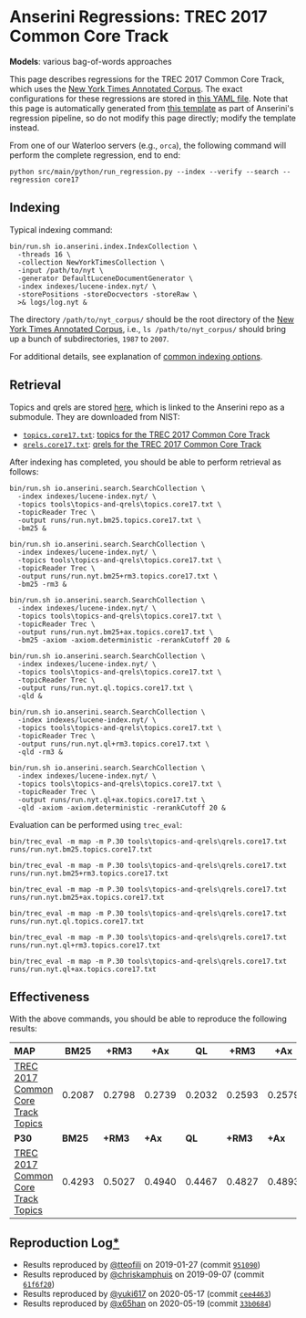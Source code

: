 # Anserini Regressions: TREC 2017 Common Core Track

**Models**: various bag-of-words approaches

This page describes regressions for the TREC 2017 Common Core Track, which uses the [New York Times Annotated Corpus](https://catalog.ldc.upenn.edu/LDC2008T19).
The exact configurations for these regressions are stored in [this YAML file](../../src/main/resources/regression/core17.yaml).
Note that this page is automatically generated from [this template](../../src/main/resources/docgen/templates/core17.template) as part of Anserini's regression pipeline, so do not modify this page directly; modify the template instead.

From one of our Waterloo servers (e.g., `orca`), the following command will perform the complete regression, end to end:

```
python src/main/python/run_regression.py --index --verify --search --regression core17
```

## Indexing

Typical indexing command:

```
bin/run.sh io.anserini.index.IndexCollection \
  -threads 16 \
  -collection NewYorkTimesCollection \
  -input /path/to/nyt \
  -generator DefaultLuceneDocumentGenerator \
  -index indexes/lucene-index.nyt/ \
  -storePositions -storeDocvectors -storeRaw \
  >& logs/log.nyt &
```

The directory `/path/to/nyt_corpus/` should be the root directory of the [New York Times Annotated Corpus](https://catalog.ldc.upenn.edu/LDC2008T19), i.e., `ls /path/to/nyt_corpus/`
should bring up a bunch of subdirectories, `1987` to `2007`.

For additional details, see explanation of [common indexing options](../../docs/common-indexing-options.md).

## Retrieval

Topics and qrels are stored [here](https://github.com/castorini/anserini-tools/tree/master/topics-and-qrels), which is linked to the Anserini repo as a submodule.
They are downloaded from NIST:

+ [`topics.core17.txt`](https://github.com/castorini/anserini-tools/tree/master/topics-and-qrels/topics.core17.txt): [topics for the TREC 2017 Common Core Track](https://trec.nist.gov/data/core/core_nist.txt)
+ [`qrels.core17.txt`](https://github.com/castorini/anserini-tools/tree/master/topics-and-qrels/qrels.core17.txt): [qrels for the TREC 2017 Common Core Track](https://trec.nist.gov/data/core/qrels.txt)

After indexing has completed, you should be able to perform retrieval as follows:

```
bin/run.sh io.anserini.search.SearchCollection \
  -index indexes/lucene-index.nyt/ \
  -topics tools\topics-and-qrels\topics.core17.txt \
  -topicReader Trec \
  -output runs/run.nyt.bm25.topics.core17.txt \
  -bm25 &

bin/run.sh io.anserini.search.SearchCollection \
  -index indexes/lucene-index.nyt/ \
  -topics tools\topics-and-qrels\topics.core17.txt \
  -topicReader Trec \
  -output runs/run.nyt.bm25+rm3.topics.core17.txt \
  -bm25 -rm3 &

bin/run.sh io.anserini.search.SearchCollection \
  -index indexes/lucene-index.nyt/ \
  -topics tools\topics-and-qrels\topics.core17.txt \
  -topicReader Trec \
  -output runs/run.nyt.bm25+ax.topics.core17.txt \
  -bm25 -axiom -axiom.deterministic -rerankCutoff 20 &

bin/run.sh io.anserini.search.SearchCollection \
  -index indexes/lucene-index.nyt/ \
  -topics tools\topics-and-qrels\topics.core17.txt \
  -topicReader Trec \
  -output runs/run.nyt.ql.topics.core17.txt \
  -qld &

bin/run.sh io.anserini.search.SearchCollection \
  -index indexes/lucene-index.nyt/ \
  -topics tools\topics-and-qrels\topics.core17.txt \
  -topicReader Trec \
  -output runs/run.nyt.ql+rm3.topics.core17.txt \
  -qld -rm3 &

bin/run.sh io.anserini.search.SearchCollection \
  -index indexes/lucene-index.nyt/ \
  -topics tools\topics-and-qrels\topics.core17.txt \
  -topicReader Trec \
  -output runs/run.nyt.ql+ax.topics.core17.txt \
  -qld -axiom -axiom.deterministic -rerankCutoff 20 &
```

Evaluation can be performed using `trec_eval`:

```
bin/trec_eval -m map -m P.30 tools\topics-and-qrels\qrels.core17.txt runs/run.nyt.bm25.topics.core17.txt

bin/trec_eval -m map -m P.30 tools\topics-and-qrels\qrels.core17.txt runs/run.nyt.bm25+rm3.topics.core17.txt

bin/trec_eval -m map -m P.30 tools\topics-and-qrels\qrels.core17.txt runs/run.nyt.bm25+ax.topics.core17.txt

bin/trec_eval -m map -m P.30 tools\topics-and-qrels\qrels.core17.txt runs/run.nyt.ql.topics.core17.txt

bin/trec_eval -m map -m P.30 tools\topics-and-qrels\qrels.core17.txt runs/run.nyt.ql+rm3.topics.core17.txt

bin/trec_eval -m map -m P.30 tools\topics-and-qrels\qrels.core17.txt runs/run.nyt.ql+ax.topics.core17.txt
```

## Effectiveness

With the above commands, you should be able to reproduce the following results:

| **MAP**                                                                                                      | **BM25**  | **+RM3**  | **+Ax**   | **QL**    | **+RM3**  | **+Ax**   |
|:-------------------------------------------------------------------------------------------------------------|-----------|-----------|-----------|-----------|-----------|-----------|
| [TREC 2017 Common Core Track Topics](https://github.com/castorini/anserini-tools/tree/master/topics-and-qrels/topics.core17.txt)| 0.2087    | 0.2798    | 0.2739    | 0.2032    | 0.2593    | 0.2579    |
| **P30**                                                                                                      | **BM25**  | **+RM3**  | **+Ax**   | **QL**    | **+RM3**  | **+Ax**   |
| [TREC 2017 Common Core Track Topics](https://github.com/castorini/anserini-tools/tree/master/topics-and-qrels/topics.core17.txt)| 0.4293    | 0.5027    | 0.4940    | 0.4467    | 0.4827    | 0.4893    |

## Reproduction Log[*](../../docs/reproducibility.md)

+ Results reproduced by [@tteofili](https://github.com/tteofili) on 2019-01-27 (commit [`951090`](https://github.com/castorini/Anserini/commit/951090b66230040f037dde46534d896416467337))
+ Results reproduced by [@chriskamphuis](https://github.com/chriskamphuis) on 2019-09-07 (commit [`61f6f20`](https://github.com/castorini/anserini/commit/61f6f20ff6872484966ea1badcdcdcebf1eea852))
+ Results reproduced by [@yuki617](https://github.com/yuki617) on 2020-05-17 (commit [`cee4463`](https://github.com/castorini/anserini/commit/cee446338137415899436f0b2f2d738769745cde))
+ Results reproduced by [@x65han](https://github.com/x65han) on 2020-05-19 (commit [`33b0684`](https://github.com/castorini/anserini/commit/33b068437c4582067486e5fe79dfbecb8d4a145c))
